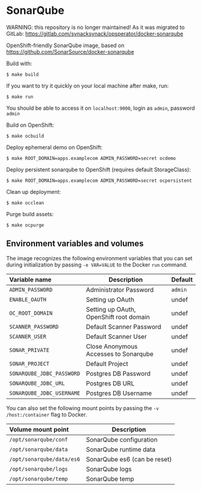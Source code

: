 # SonarQube

WARNING: this repository is no longer maintained! As it was migrated to GitLab:
https://gitlab.com/synacksynack/opsperator/docker-sonarqube

OpenShift-friendly SonarQube image, based on
https://github.com/SonarSource/docker-sonarqube

Build with:
```
$ make build
```

If you want to try it quickly on your local machine after make, run:
```
$ make run
```

You should be able to access it on `localhost:9000`, login as `admin`, password
`admin`

Build on OpenShift:
```
$ make ocbuild
```

Deploy ephemeral demo on OpenShift:
```
$ make ROOT_DOMAIN=apps.examplecom ADMIN_PASSWORD=secret ocdemo
```

Deploy persistent sonarqube to OpenShift (requires default StorageClass):
```
$ make ROOT_DOMAIN=apps.examplecom ADMIN_PASSWORD=secret ocpersistent
```

Clean up deployment:
```
$ make occlean
```

Purge build assets:
```
$ make ocpurge
```

Environment variables and volumes
----------------------------------

The image recognizes the following environment variables that you can set during
initialization by passing `-e VAR=VALUE` to the Docker `run` command.

|    Variable name            |    Description                          | Default      |
| :-------------------------- | --------------------------------------- | ------------ |
|  `ADMIN_PASSWORD`           | Administrator Password                  | `admin`      |
|  `ENABLE_OAUTH`             | Setting up OAuth                        | undef        |
|  `OC_ROOT_DOMAIN`           | Setting up OAuth, OpenShift root domain | undef        |
|  `SCANNER_PASSWORD`         | Default Scanner Password                | undef        |
|  `SCANNER_USER`             | Default Scanner User                    | undef        |
|  `SONAR_PRIVATE`            | Close Anonymous Accesses to Sonarqube   | undef        |
|  `SONAR_PROJECT`            | Default Project                         | undef        |
|  `SONARQUBE_JDBC_PASSWORD`  | Postgres DB Password                    | undef        |
|  `SONARQUBE_JDBC_URL`       | Postgres DB URL                         | undef        |
|  `SONARQUBE_JDBC_USERNAME`  | Postgres DB Username                    | undef        |

You can also set the following mount points by passing the
`-v /host:/container` flag to Docker.

|  Volume mount point        | Description                  |
| :------------------------- | ---------------------------- |
|  `/opt/sonarqube/conf`     | SonarQube configuration      |
|  `/opt/sonarqube/data`     | SonarQube runtime data       |
|  `/opt/sonarqube/data/es6` | SonarQube es6 (can be reset) |
|  `/opt/sonarqube/logs`     | SonarQube logs               |
|  `/opt/sonarqube/temp`     | SonarQube temp               |
